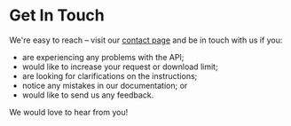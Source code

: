 # Get In Touch

We're easy to reach – visit our <a href="https://www.thinkdataworks.com/contact" target="_blank" rel="noreferrer noopener">contact page</a> and be in touch with us if you:

* are experiencing any problems with the API;
* would like to increase your request or download limit;
* are looking for clarifications on the instructions;
* notice any mistakes in our documentation; or 
* would like to send us any feedback.

We would love to hear from you!

<div class="scroll-space"></div>
